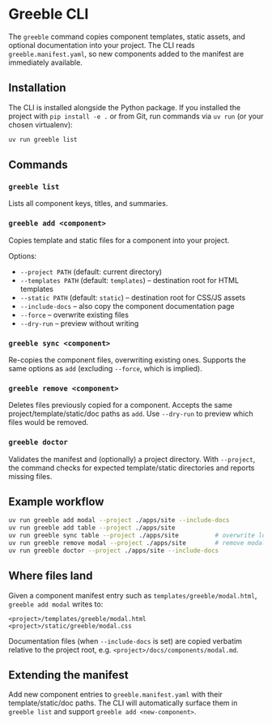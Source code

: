 # Greeble CLI

The `greeble` command copies component templates, static assets, and optional documentation into your
project. The CLI reads `greeble.manifest.yaml`, so new components added to the manifest are
immediately available.

## Installation

The CLI is installed alongside the Python package. If you installed the project with `pip install -e .`
or from Git, run commands via `uv run` (or your chosen virtualenv):

```bash
uv run greeble list
```

## Commands

### `greeble list`

Lists all component keys, titles, and summaries.

### `greeble add <component>`

Copies template and static files for a component into your project.

Options:

- `--project PATH` (default: current directory)
- `--templates PATH` (default: `templates`) – destination root for HTML templates
- `--static PATH` (default: `static`) – destination root for CSS/JS assets
- `--include-docs` – also copy the component documentation page
- `--force` – overwrite existing files
- `--dry-run` – preview without writing

### `greeble sync <component>`

Re-copies the component files, overwriting existing ones. Supports the same options as `add`
(excluding `--force`, which is implied).

### `greeble remove <component>`

Deletes files previously copied for a component. Accepts the same project/template/static/doc paths
as `add`. Use `--dry-run` to preview which files would be removed.

### `greeble doctor`

Validates the manifest and (optionally) a project directory. With `--project`, the command checks for
expected template/static directories and reports missing files.

## Example workflow

```bash
uv run greeble add modal --project ./apps/site --include-docs
uv run greeble add table --project ./apps/site
uv run greeble sync table --project ./apps/site          # overwrite local edits with upstream copy
uv run greeble remove modal --project ./apps/site        # remove modal files
uv run greeble doctor --project ./apps/site --include-docs
```

## Where files land

Given a component manifest entry such as `templates/greeble/modal.html`, `greeble add modal` writes to:

```
<project>/templates/greeble/modal.html
<project>/static/greeble/modal.css
```

Documentation files (when `--include-docs` is set) are copied verbatim relative to the project root,
e.g. `<project>/docs/components/modal.md`.

## Extending the manifest

Add new component entries to `greeble.manifest.yaml` with their template/static/doc paths. The CLI will
automatically surface them in `greeble list` and support `greeble add <new-component>`.
